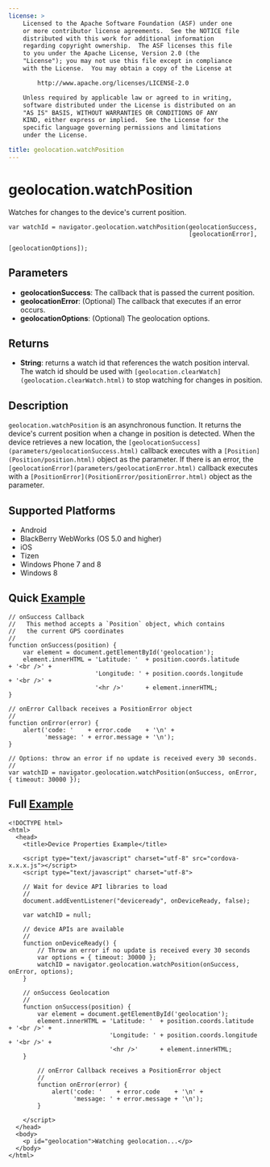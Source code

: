 ```yaml
---
license: >
    Licensed to the Apache Software Foundation (ASF) under one
    or more contributor license agreements.  See the NOTICE file
    distributed with this work for additional information
    regarding copyright ownership.  The ASF licenses this file
    to you under the Apache License, Version 2.0 (the
    "License"); you may not use this file except in compliance
    with the License.  You may obtain a copy of the License at

        http://www.apache.org/licenses/LICENSE-2.0

    Unless required by applicable law or agreed to in writing,
    software distributed under the License is distributed on an
    "AS IS" BASIS, WITHOUT WARRANTIES OR CONDITIONS OF ANY
    KIND, either express or implied.  See the License for the
    specific language governing permissions and limitations
    under the License.

title: geolocation.watchPosition
---
```


geolocation.watchPosition
=========================

Watches for changes to the device's current position.

    var watchId = navigator.geolocation.watchPosition(geolocationSuccess,
                                                      [geolocationError],
                                                      [geolocationOptions]);

Parameters
----------

- __geolocationSuccess__: The callback that is passed the current position.
- __geolocationError__: (Optional) The callback that executes if an error occurs.
- __geolocationOptions__: (Optional) The geolocation options.

Returns
-------

- __String__: returns a watch id that references the watch position interval. The watch id should be used with `[geolocation.clearWatch](geolocation.clearWatch.html)` to stop watching for changes in position.

Description
-----------

`geolocation.watchPosition` is an asynchronous function. It returns
the device's current position when a change in position is detected.
When the device retrieves a new location, the `[geolocationSuccess](parameters/geolocationSuccess.html)`
callback executes with a `[Position](Position/position.html)` object as the parameter.  If
there is an error, the `[geolocationError](parameters/geolocationError.html)` callback executes with a
`[PositionError](PositionError/positionError.html)` object as the parameter.

Supported Platforms
-------------------

- Android
- BlackBerry WebWorks (OS 5.0 and higher)
- iOS
- Tizen
- Windows Phone 7 and 8
- Windows 8

Quick [Example](../storage/storage.opendatabase.html)
-------------

    // onSuccess Callback
    //   This method accepts a `Position` object, which contains
    //   the current GPS coordinates
    //
    function onSuccess(position) {
        var element = document.getElementById('geolocation');
        element.innerHTML = 'Latitude: '  + position.coords.latitude      + '<br />' +
                            'Longitude: ' + position.coords.longitude     + '<br />' +
                            '<hr />'      + element.innerHTML;
    }

    // onError Callback receives a PositionError object
    //
    function onError(error) {
        alert('code: '    + error.code    + '\n' +
              'message: ' + error.message + '\n');
    }

    // Options: throw an error if no update is received every 30 seconds.
    //
    var watchID = navigator.geolocation.watchPosition(onSuccess, onError, { timeout: 30000 });

Full [Example](../storage/storage.opendatabase.html)
------------

    <!DOCTYPE html>
    <html>
      <head>
        <title>Device Properties Example</title>

        <script type="text/javascript" charset="utf-8" src="cordova-x.x.x.js"></script>
        <script type="text/javascript" charset="utf-8">

        // Wait for device API libraries to load
        //
        document.addEventListener("deviceready", onDeviceReady, false);

        var watchID = null;

        // device APIs are available
        //
        function onDeviceReady() {
            // Throw an error if no update is received every 30 seconds
            var options = { timeout: 30000 };
            watchID = navigator.geolocation.watchPosition(onSuccess, onError, options);
        }

        // onSuccess Geolocation
        //
        function onSuccess(position) {
            var element = document.getElementById('geolocation');
            element.innerHTML = 'Latitude: '  + position.coords.latitude      + '<br />' +
                                'Longitude: ' + position.coords.longitude     + '<br />' +
                                '<hr />'      + element.innerHTML;
        }

            // onError Callback receives a PositionError object
            //
            function onError(error) {
                alert('code: '    + error.code    + '\n' +
                      'message: ' + error.message + '\n');
            }

        </script>
      </head>
      <body>
        <p id="geolocation">Watching geolocation...</p>
      </body>
    </html>
